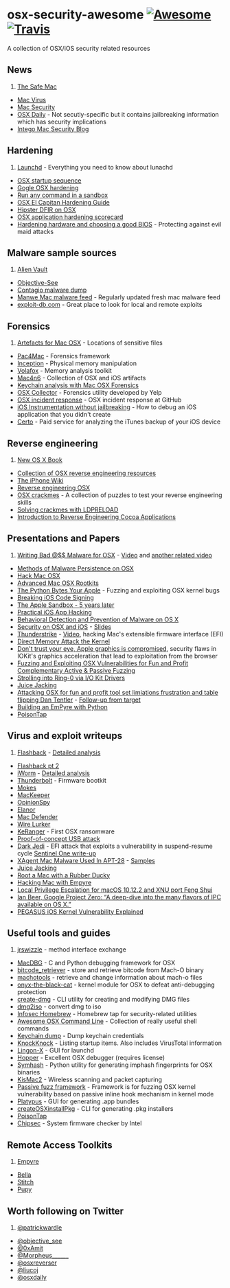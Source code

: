 osx-security-awesome [![Awesome](https://cdn.rawgit.com/sindresorhus/awesome/d7305f38d29fed78fa85652e3a63e154dd8e8829/media/badge.svg)](https://github.com/sindresorhus/awesome)[![Travis](https://api.travis-ci.org/kai5263499/osx-security-awesome.svg?branch=master)](https://travis-ci.org/kai5263499/osx-security-awesome)
========================

A collection of OSX/iOS security related resources

## News

1. [The Safe Mac](http://www.thesafemac.com/)
* [Mac Virus](https://macviruscom.wordpress.com)
* [Mac Security](http://macsecurity.net/news/)
* [OSX Daily](http://osxdaily.com/) - Not secutiy-specific but it contains jailbreaking information which has security implications
* [Intego Mac Security Blog](https://www.intego.com/mac-security-blog/)

## Hardening

1. [Launchd](http://www.launchd.info/) - Everything you need to know about lunachd
* [OSX startup sequence](http://osxbook.com/book/bonus/ancient/whatismacosx/arch_startup.html)
* [Gogle OSX hardening](https://www.usenix.org/conference/lisa13/os-x-hardening-securing-large-global-mac-fleet)
* [Run any command in a sandbox](https://www.davd.eu/os-x-run-any-command-in-a-sandbox/)
* [OSX El Capitan Hardening Guide](https://github.com/ernw/hardening/blob/master/operating_system/osx/10.11/ERNW_Hardening_OS_X_EL_Captain.md)
* [Hipster DFIR on OSX](https://speakerdeck.com/sroberts/hipster-dfir-on-osx-bsidescincy)
* [OSX application hardening scorecard](http://cyber-itl.org/blog-1/2016/9/12/a-closer-look-at-the-osx-continuum)
* [Hardening hardware and choosing a good BIOS](https://media.ccc.de/v/30C3_-_5529_-_en_-_saal_2_-_201312271830_-_hardening_hardware_and_choosing_a_goodbios_-_peter_stuge) - Protecting against evil maid attacks

## Malware sample sources

1. [Alien Vault](https://www.alienvault.com/blogs/labs-research/os-x-malware-samples-analyzed)
* [Objective-See](https://objective-see.com/malware.html)
* [Contagio malware dump](http://contagiodump.blogspot.com/2013/11/osx-malware-and-exploit-collection-100.html)
* [Manwe Mac malware feed](http://macmalware.manwe.io) - Regularly updated fresh mac malware feed
* [exploit-db.com](https://www.exploit-db.com) - Great place to look for local and remote exploits

## Forensics

1. [Artefacts for Mac OSX](http://sud0man.blogspot.fr/2015/05/artefacts-for-mac-os-x.html?m=1) - Locations of sensitive files
* [Pac4Mac](https://github.com/sud0man/pac4mac) - Forensics framework
* [Inception](https://github.com/carmaa/inception) - Physical memory manipulation
* [Volafox](https://github.com/n0fate/volafox) - Memory analysis toolkit
* [Mac4n6](https://github.com/pstirparo/mac4n6) - Collection of OSX and iOS artifacts
* [Keychain analysis with Mac OSX Forensics](https://forensic.n0fate.com/wp-content/uploads/2012/07/Keychain-Analysis-with-Mac-OS-X-Memory-Forensics.pdf)
* [OSX Collector](https://github.com/Yelp/osxcollector) - Forensics utility developed by Yelp
* [OSX incident response](https://www.youtube.com/watch?v=gNJ10Kt4I9E) - OSX incident response at GitHub
* [iOS Instrumentation without jailbreaking](https://www.nccgroup.trust/uk/about-us/newsroom-and-events/blogs/2016/october/ios-instrumentation-without-jailbreak/) - How to debug an iOS application that you didn't create
* [Certo](https://www.certosoftware.com/) - Paid service for analyzing the iTunes backup of your iOS device

## Reverse engineering

1. [New OS X Book](http://www.newosxbook.com/)
* [Collection of OSX reverse engineering resources](https://github.com/michalmalik/osx-re-101)
* [The iPhone Wiki](https://www.theiphonewiki.com/wiki/Main_Page)
* [Reverse engineering OSX](https://reverse.put.as/)
* [OSX crackmes](https://reverse.put.as/crackmes/) - A collection of puzzles to test your reverse engineering skills
* [Solving crackmes with LDPRELOAD](http://radare.today/posts/solving-crackmes-with-ldpreload/)
* [Introduction to Reverse Engineering Cocoa Applications](https://www.fireeye.com/blog/threat-research/2017/03/introduction_to_reve.html)

## Presentations and Papers
1. [Writing Bad @$$ Malware for OSX](https://www.slideshare.net/Synack/writing-bad-malware-for-os-x) - [Video](https://www.youtube.com/watch?v=fv4l9yAL2sU) and [another related video](https://www.youtube.com/watch?v=oT8BKt_0cJw)
* [Methods of Malware Persistence on OSX](https://www.youtube.com/watch?v=rhhvZnA4VNY)
* [Hack Mac OSX](https://dl.dropboxusercontent.com/u/31995154/HackMACOS-PUB/prez/HackMacOSX-GSDays2012.pdf)
* [Advanced Mac OSX Rootkits](https://www.blackhat.com/presentations/bh-usa-09/DAIZOVI/BHUSA09-Daizovi-AdvOSXRootkits-SLIDES.pdf)
* [The Python Bytes Your Apple](https://speakerdeck.com/flankerhqd/the-python-bites-your-apple-fuzzing-and-exploiting-osx-kernel-bugs) - Fuzzing and exploiting OSX kernel bugs
* [Breaking iOS Code Signing](https://papers.put.as/papers/ios/2011/syscan11_breaking_ios_code_signing.pdf)
* [The Apple Sandbox - 5 years later](http://newosxbook.com/files/HITSB.pdf)
* [Practical iOS App Hacking](https://papers.put.as/papers/ios/2012/Mathieu-RENARD-GreHACK-Practical-iOS-App-Hacking.pdf)
* [Behavioral Detection and Prevention of Malware on OS X](https://www.virusbulletin.com/blog/2016/september/paper-behavioural-detection-and-prevention-malware-os-x/)
* [Security on OSX and iOS](https://www.youtube.com/watch?v=fdxxPRbXPsI) - [Slides](https://www.slideshare.net/nosillacast/security-on-the-mac)
* [Thunderstrike](https://trmm.net/Thunderstrike_31c3) - [Video](https://www.youtube.com/watch?v=5BrdX7VdOr0), hacking Mac's extensible firmware interface (EFI)
* [Direct Memory Attack the Kernel](https://github.com/ufrisk/presentations/blob/master/DEFCON-24-Ulf-Frisk-Direct-Memory-Attack-the-Kernel-Final.pdf)
* [Don't trust your eye, Apple graphics is compromised](https://speakerdeck.com/marcograss/dont-trust-your-eye-apple-graphics-is-compromised), security flaws in IOKit's graphics acceleration that lead to exploitation from the browser
* [Fuzzing and Exploiting OSX Vulnerabilities for Fun and Profit Complementary Active & Passive Fuzzing](https://www.slideshare.net/PacSecJP/moony-li-pacsec18?qid=15552f01-6655-4555-9894-597d62fd803c)
* [Strolling into Ring-0 via I/O Kit Drivers](https://speakerdeck.com/patrickwardle/o-kit-drivers)
* [Juice Jacking](https://www.youtube.com/watch?v=TKAgemHyq8w)
* [Attacking OSX for fun and profit tool set limiations frustration and table flipping Dan Tentler](https://www.youtube.com/watch?v=9T_2KYox9Us) - [Follow-up from target](https://www.youtube.com/watch?v=bjYhmX_OUQQ)
* [Building an EmPyre with Python](https://www.youtube.com/watch?v=79qzgVTP3Yc)
* [PoisonTap](https://www.youtube.com/watch?v=Aatp5gCskvk)

## Virus and exploit writeups
1. [Flashback](https://www.cnet.com/news/more-than-600000-macs-infected-with-flashback-botnet/) - [Detailed analysis](https://www.intego.com/mac-security-blog/more-about-the-flashback-trojan-horse/)
* [Flashback pt 2](https://www.intego.com/mac-security-blog/flashback-botnet-is-adrift/)
* [iWorm](http://www.thesafemac.com/iworm-method-of-infection-found/) - [Detailed analysis](https://www.intego.com/mac-security-blog/iworm-botnet-uses-reddit-as-command-and-control-center/)
* [Thunderbolt](http://www.theregister.co.uk/2015/01/08/thunderstrike_shocks_os_x_with_first_firmware_bootkit/) - Firmware bootkit
* [Mokes](http://thehackernews.com/2016/09/cross-platform-malware.html)
* [MacKeeper](http://www.cultofmac.com/170522/is-mackeeper-really-a-scam/)
* [OpinionSpy](http://www.thesafemac.com/opinionspy-is-back/)
* [Elanor](https://blog.malwarebytes.com/cybercrime/2016/07/new-mac-backdoor-malware-eleanor/)
* [Mac Defender](http://macsecurity.net/view/79/)
* [Wire Lurker](http://researchcenter.paloaltonetworks.com/2014/11/wirelurker-new-era-os-x-ios-malware/)
* [KeRanger](https://techcrunch.com/2016/03/07/apple-has-shut-down-the-first-fully-functional-mac-os-x-ransomware/) - First OSX ransomware
* [Proof-of-concept USB attack](http://www.ehackingnews.com/2016/09/a-usb-device-can-steal-credentials-from.html)
* [Dark Jedi](https://reverse.put.as/2015/05/29/the-empire-strikes-back-apple-how-your-mac-firmware-security-is-completely-broken/) - EFI attack that exploits a vulnerability in suspend-resume cycle [Sentinel One write-up](https://sentinelone.com/blogs/reverse-engineering-mac-os-x/)
* [XAgent Mac Malware Used In APT-28](https://labs.bitdefender.com/2017/02/new-xagent-mac-malware-linked-with-the-apt28/) - [Samples](http://contagiodump.blogspot.com/2017/02/russian-apt-apt28-collection-of-samples.html)
* [Juice Jacking](https://www.howtogeek.com/166497/htg-explains-what-is-juice-jacking-and-how-worried-should-you-be/)
* [Root a Mac with a Rubber Ducky](http://patrickmosca.com/root-a-mac-in-10-seconds-or-less/)
* [Hacking Mac with Empyre](http://www.lukeager.com/hacking-mac-empyre/)
* [Local Privilege Escalation for macOS 10.12.2 and XNU port Feng Shui](https://jaq.alibaba.com/community/art/show?articleid=781)
* [Ian Beer, Google Project Zero: “A deep-dive into the many flavors of IPC available on OS X.”](https://www.youtube.com/watch?v=D1jNCy7-g9k)
* [PEGASUS iOS Kernel Vulnerability Explained](http://sektioneins.de/en/blog/16-09-02-pegasus-ios-kernel-vulnerability-explained.html)

## Useful tools and guides
1. [jrswizzle](https://github.com/rentzsch/jrswizzle) - method interface exchange
* [MacDBG](https://github.com/blankwall/MacDBG) - C and Python debugging framework for OSX
* [bitcode_retriever](https://github.com/AlexDenisov/bitcode_retriever) - store and retrieve bitcode from Mach-O binary
* [machotools](https://github.com/enthought/machotools) - retrieve and change information about mach-o files
* [onyx-the-black-cat](https://github.com/gdbinit/onyx-the-black-cat) - kernel module for OSX to defeat anti-debugging protection
* [create-dmg](https://github.com/andreyvit/create-dmg) - CLI utility for creating and modifying DMG files
* [dmg2iso](https://sourceforge.net/projects/dmg2iso/?source=typ_redirect) - convert dmg to iso
* [Infosec Homebrew](https://github.com/kai5263499/homebrew-infosec) - Homebrew tap for security-related utilities
* [Awesome OSX Command Line](https://github.com/herrbischoff/awesome-osx-command-line) - Collection of really useful shell commands
* [Keychain dump](https://github.com/juuso/keychaindump) - Dump keychain credentials
* [KnockKnock](https://objective-see.com/products/knockknock.html) - Listing startup items. Also includes VirusTotal information
* [Lingon-X](https://www.peterborgapps.com/lingon/) - GUI for launchd
* [Hopper](https://www.hopperapp.com/) - Excellent OSX debugger (requires license)
* [Symhash](https://github.com/threatstream/symhash) - Python utility for generating imphash fingerprints for OSX binaries
* [KisMac2](https://github.com/IGRSoft/KisMac2) - Wireless scanning and packet capturing
* [Passive fuzz framework](https://github.com/SilverMoonSecurity/PassiveFuzzFrameworkOSX) - Framework is for fuzzing OSX kernel vulnerability based on passive inline hook mechanism in kernel mode
* [Platypus](http://sveinbjorn.org/platypus) - GUI for generating .app bundles
* [createOSXinstallPkg](https://github.com/munki/createOSXinstallPkg) - CLI for generating .pkg installers
* [PoisonTap](https://github.com/samyk/poisontap)
* [Chipsec](https://github.com/chipsec/chipsec) - System firmware checker by Intel

## Remote Access Toolkits
1. [Empyre](https://github.com/EmpireProject/EmPyre)
* [Bella](https://github.com/manwhoami/Bella)
* [Stitch](https://nathanlopez.github.io/Stitch/)
* [Pupy](https://github.com/n1nj4sec/pupy)

## Worth following on Twitter
1. [@patrickwardle](https://twitter.com/patrickwardle)
* [@objective_see](https://twitter.com/objective_see)
* [@0xAmit](https://twitter.com/0xAmit)
* [@Morpheus______](https://twitter.com/Morpheus______)
* [@osxreverser](https://twitter.com/osxreverser)
* [@liucoj](https://twitter.com/liucoj)
* [@osxdaily](https://twitter.com/osxdaily)
